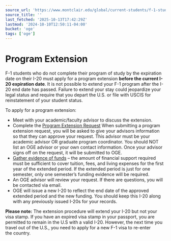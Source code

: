 ```yaml
---
source_url: 'https://www.montclair.edu/global/current-students/f-1-students/extending-your-program-of-study/'
source_title: ''
last_fetched: '2025-10-13T17:42:29Z'
lastmod: '2024-10-10T12:50:11-04:00'
bucket: 'oge'
tags: ['oge']
---
```


# Program Extension

F-1 students who do not complete their program of study by the expiration date on their I-20 must apply for a program extension **before the current I-20 expiration date**. It is not possible to extend your F-1 program after the I-20 end date has passed. Failure to extend your stay could jeopardize your legal status and require that you depart the U.S. or file with USCIS for reinstatement of your student status.

To apply for a program extension:

* Meet with your academic/faculty advisor to discuss the extension.
* Complete the [Program Extension Request](https://montclair-isss.terradotta.com/index.cfm?FuseAction=Security.AngLogin) When submitting a program extension request, you will be asked to give your advisors information so that they can approve your request. This advisor must be your academic advisor OR graduate program coordinator. You should NOT list an OGE advisor or your own contact information. Once your advisor signs off on the request, it will be submitted to OGE.
* [Gather evidence of funds](https://www.montclair.edu/global/how-to-apply-for-a-form-i-20/?) – the amount of financial support required must be sufficient to cover tuition, fees, and living expenses for the first year of the extended period. If the extended period is just for one semester, only one semester’s funding evidence will be required.
* An OGE advisor will review your request. If there are questions, you will be contacted via email.
* OGE will issue a new I-20 to reflect the end date of the approved extended period and the new funding. You should keep this I-20 along with any previously issued I-20s for your records.

**Please note:** The extension procedure will extend your I-20 but not your visa stamp. If you have an expired visa stamp in your passport, you are permitted to remain in the U.S with a valid I-20. However, the next time you travel out of the U.S., you need to apply for a new F-1 visa to re-enter the country.